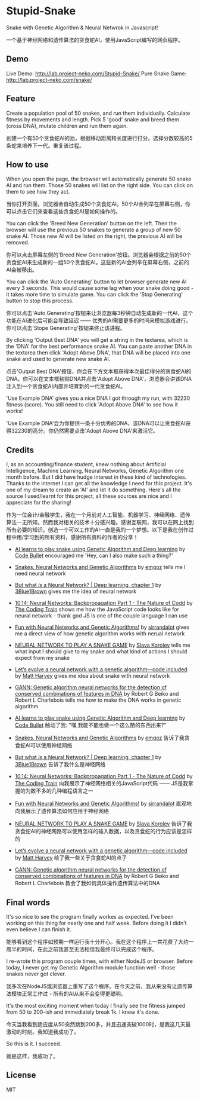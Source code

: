 # Stupid-Snake
Snake with Genetic Algorithm &amp; Neural Netwrok in Javascript!

一个基于神经网络和遗传算法的贪食蛇AI，使用JavaScript编写的网页程序。

## Demo
Live Demo: http://lab.project-neko.com/Stupid-Snake/
Pure Snake Game: http://lab.project-neko.com/snake/

## Feature
Create a population pool of 50 snakes, and run them individually. Calculate fitness by movements and length. Pick 5 'good' snake and breed them (cross DNA), mutate children and run them again.

创建一个有50个贪食蛇AI的池，根据移动距离和长度进行打分。选择分数较高的5条蛇来培养下一代。重复该过程。

## How to use
When you open the page, the browser will automatically generate 50 snake AI and run them. Those 50 snakes will list on the right side. You can click on them to see how they act.

当你打开页面，浏览器会自动生成50个贪食蛇AI。50个AI会列举在屏幕右侧，你可以点击它们来查看这些贪食蛇AI是如何操作的。

You can click the 'Breed New Generation' button on the left. Then the browser will use the previous 50 snakes to generate a group of new 50 snake AI. Those new AI will be listed on the right, the previous AI will be removed.

你可以点击屏幕左侧的'Breed New Generation'按钮。浏览器会根据之前的50个贪食蛇AI来生成新的一组50个贪食蛇AI。这些新的AI会列举在屏幕右侧，之前的AI会被移出。

You can click the 'Auto Generating' button to let browser generate new AI every 3 seconds. This would cause some lag when your snake doing good - it takes more time to simulate game. You can click the 'Stop Generating' button to stop this process.

你可以点击'Auto Generating'按钮来让浏览器每3秒钟自动生成新的一代AI，这个功能在AI进化后可能会导致延迟 —— 优秀的AI需要更多的时间来模拟游戏进行。你可以点击'Stope Generating'按钮来终止该进程。

By clicking 'Output Best DNA' you will get a string in the textarea, which is the 'DNA' for the best performance snake AI. You can paste another DNA in the textarea then click 'Adopt Above DNA', that DNA will be placed into one snake and used to generate new snake AI.

点击'Output Best DNA'按钮，你会在下方文本框获得本次最佳得分的贪食蛇AI的DNA。你可以在文本框粘贴DNA并点击'Adopt Above DNA'，浏览器会讲该DNA注入到一个贪食蛇AI内部并培育新的一代贪食蛇AI。

'Use Example DNA' gives you a nice DNA I got through my run, with 32230 fitness (score). You still need to click 'Adopt Above DNA' to see how it works!

'Use Example DNA'会为你提供一条十分优秀的DNA，该DNA可以让贪食蛇AI获得32230的高分。你仍然需要点击'Adopt Above DNA'来激活它。

## Credits
I, as an accounting/finance student, knew nothing about Artificial Intelligence, Machine Learning, Neural Networks, Genetic Algorithm one month before. But I did have hudge interest in these kind of technologies. Thanks to the internet I can get all the knowledge I need for this project. It's one of my dream to create an 'AI' and let it do something. Here's all the source I used/learnt for this project, all these sources are nice and I appreciate for the sharing!

作为一位会计/金融学生，我在一个月前对人工智能、机器学习、神经网络、遗传算法一无所知。然而我对相关的技术十分感兴趣。感谢互联网，我可以在网上找到所有必要的知识。创造一个可以工作的AI一直是我的一个梦想。以下是我在创作过程中用/学习到的所有资料，感谢所有资料的作者的分享！

* [AI learns to play snake using Genetic Algorithm and Deep learning](https://www.youtube.com/watch?v=3bhP7zulFfY) by [Code Bullet](https://www.youtube.com/channel/UC0e3QhIYukixgh5VVpKHH9Q) encouraged me 'Hey, can I also make such a thing?'
* [Snakes, Neural Networks and Genetic Algorithms](https://www.youtube.com/watch?v=BBLJFYr7zB8) by [emgoz](https://www.youtube.com/user/OfficialMGMusic) tells me I need neural network
* [But what *is* a Neural Network? | Deep learning, chapter 1](https://www.youtube.com/watch?v=aircAruvnKk) by [3Blue1Brown](https://www.youtube.com/channel/UCYO_jab_esuFRV4b17AJtAw) gives me the idea of neural network
* [10.14: Neural Networks: Backpropagation Part 1 - The Nature of Codd](https://www.youtube.com/watch?v=QJoa0JYaX1I) by [The Coding Train](https://www.youtube.com/watch?v=QJoa0JYaX1I&t=47s) shows me how the JavaScript code looks like for neural network - thank god JS is one of the couple language I can use
* [Fun with Neural Networks and Genetic Algorithms!](https://www.youtube.com/watch?v=7mNSY86tEFw) by [sirrandalot](https://www.youtube.com/user/sirrandalot) gives me a direct view of how genetic algorithm works with nerual network
* [NEURAL NETWORK TO PLAY A SNAKE GAME](https://towardsdatascience.com/today-im-going-to-talk-about-a-small-practical-example-of-using-neural-networks-training-one-to-6b2cbd6efdb3) by [Slava Korolev](https://towardsdatascience.com/@korolvs?source=post_header_lockup) tells me what input I should give to my snake and what kind of actions I should expect from my snake
* [Let’s evolve a neural network with a genetic algorithm—code included](https://blog.coast.ai/lets-evolve-a-neural-network-with-a-genetic-algorithm-code-included-8809bece164) by [Matt Harvey](https://blog.coast.ai/@harvitronix?source=post_header_lockup) gives me idea about snake with neural network
* [GANN: Genetic algorithm neural networks for the detection of conserved combinations of features in DNA](https://bmcbioinformatics.biomedcentral.com/articles/10.1186/1471-2105-6-36) by Robert G Beiko and Robert L Charlebois tells me how to make the DNA works in genetic algorithm

* [AI learns to play snake using Genetic Algorithm and Deep learning](https://www.youtube.com/watch?v=3bhP7zulFfY) by [Code Bullet](https://www.youtube.com/channel/UC0e3QhIYukixgh5VVpKHH9Q) 触动了我: "嘿,我能不能也做一个这么酷的东西出来?"
* [Snakes, Neural Networks and Genetic Algorithms](https://www.youtube.com/watch?v=BBLJFYr7zB8) by [emgoz](https://www.youtube.com/user/OfficialMGMusic) 告诉了我贪食蛇AI可以使用神经网络
* [But what *is* a Neural Network? | Deep learning, chapter 1](https://www.youtube.com/watch?v=aircAruvnKk) by [3Blue1Brown](https://www.youtube.com/channel/UCYO_jab_esuFRV4b17AJtAw) 告诉了我什么是神经网络
* [10.14: Neural Networks: Backpropagation Part 1 - The Nature of Codd](https://www.youtube.com/watch?v=QJoa0JYaX1I) by [The Coding Train](https://www.youtube.com/watch?v=QJoa0JYaX1I&t=47s) 向我展示了神经网络相关的JavaScript代码 —— JS是我掌握的为数不多的几种编程语言之一
* [Fun with Neural Networks and Genetic Algorithms!](https://www.youtube.com/watch?v=7mNSY86tEFw) by [sirrandalot](https://www.youtube.com/user/sirrandalot) 直观地向我展示了遗传算法如何应用于神经网络
* [NEURAL NETWORK TO PLAY A SNAKE GAME](https://towardsdatascience.com/today-im-going-to-talk-about-a-small-practical-example-of-using-neural-networks-training-one-to-6b2cbd6efdb3) by [Slava Korolev](https://towardsdatascience.com/@korolvs?source=post_header_lockup) 告诉了我贪食蛇AI的神经网路可以使用怎样的输入数据，以及贪食蛇的行为应该是怎样的
* [Let’s evolve a neural network with a genetic algorithm—code included](https://blog.coast.ai/lets-evolve-a-neural-network-with-a-genetic-algorithm-code-included-8809bece164) by [Matt Harvey](https://blog.coast.ai/@harvitronix?source=post_header_lockup) 给了我一些关于贪食蛇AI的点子
* [GANN: Genetic algorithm neural networks for the detection of conserved combinations of features in DNA](https://bmcbioinformatics.biomedcentral.com/articles/10.1186/1471-2105-6-36) by Robert G Beiko and Robert L Charlebois 教会了我如何具体操作遗传算法中的DNA

## Final words
It's so nice to see the program finally workes as expected. I've been working on this thing for nearly one and half week. Before doing it I didn't even believe I can finish it.

能够看到这个程序如预期一样运行我十分开心。我在这个程序上一共花费了大约一周半的时间，在此之前我甚至无法相信我最终可以完成这个程序。

I re-wrote this program couple times, with either NodeJS or browser. Before today, I never get my Genetic Algorithm module function well - those snakes never got clever.

我多次在NodeJS或浏览器上重写了这个程序。在今天之前，我从来没有让遗传算法模块正常工作过 - 所有的AI从来不会变得更聪明。

It's the most exciting moment when today I finally see the fitness jumped from 50 to 200-ish and immediately break 1k. I knew it's done.

今天当我看到适应度从50突然跳到200多，并且迅速突破1000时，是我这几天最激动的时刻。我知道我成功了。

So this is it. I succeed.

就是这样，我成功了。

## License
MIT
